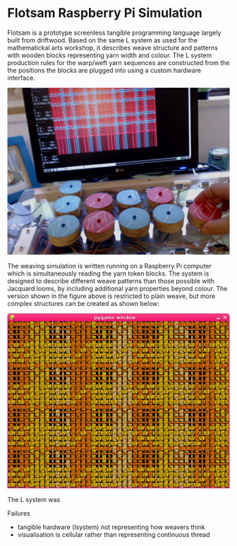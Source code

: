 # Flotsam Raspberry Pi Simulation

Flotsam is a prototype screenless tangible programming language largely
built from driftwood. Based on the same L system as used for the
mathematickal arts workshop, it describes weave structure and patterns
with wooden blocks representing yarn width and colour. The L system
production rules for the warp/weft yarn sequences are constructed from
the the positions the blocks are plugged into using a custom hardware
interface.

![](figures/flotsam.jpg)

The weaving simulation is written running on a Raspberry Pi computer
which is simultaneously reading the yarn token blocks. The system is
designed to describe different weave patterns than those possible with
Jacquard looms, by including additional yarn properties beyond
colour. The version shown in the figure above is restricted to plain
weave, but more complex structures can be created as shown below:

![](figures/star.png)

The L system was 

Failures
- tangible hardware (lsystem) not representing how weavers think
- visualisation is cellular rather than representing continuous thread
